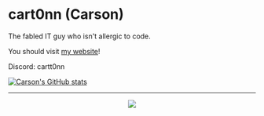 # cart0nn (Carson)

The fabled IT guy who isn't allergic to code.

You should visit [my website](http://cartt.one/)!

Discord: cartt0nn

[![Carson's GitHub stats](https://github-readme-stats.vercel.app/api?username=cart0nn)](https://github.com/anuraghazra/github-readme-stats)

---
<div align="center">
    <img src="https://github-readme-stats.vercel.app/api/top-langs/?username=cart0nn&hide_border=true&count_private=true&theme=tokyonight">
</div>